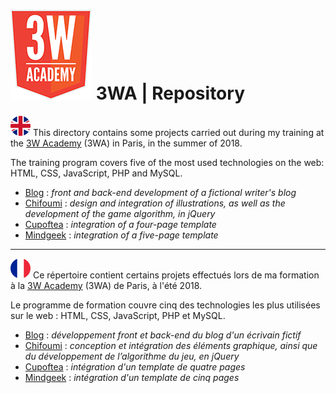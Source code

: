 ﻿# ![3WA logo](https://github.com/Parissay/3WA/blob/master/assets/3wa-logo.png) 3WA | Repository

![english flag](https://github.com/Parissay/3WA/blob/master/assets/english-flag.png) This directory contains some projects carried out during my training at the [3W Academy](https://3wa.fr/) (3WA) in Paris, in the summer of 2018.  
  
The training program covers five of the most used technologies on the web: HTML, CSS, JavaScript, PHP and MySQL.

- [Blog](https://github.com/Parissay/3WA/tree/master/Blog) : *front and back-end development of a fictional writer's blog*
- [Chifoumi](https://github.com/Parissay/3WA/tree/master/Chifoumi) : *design and integration of illustrations, as well as the development of the game algorithm, in jQuery*
- [Cupoftea](https://github.com/Parissay/3WA/tree/master/Cupoftea) : *integration of a four-page template*
- [Mindgeek](https://github.com/Parissay/3WA/tree/master/Mindgeek) : *integration of a five-page template*

<hr>

![french flag](https://github.com/Parissay/3WA/blob/master/assets/french-flag.png) Ce répertoire contient certains projets effectués lors de ma formation à la [3W Academy](https://3wa.fr/) (3WA) de Paris, à l'été 2018.

Le programme de formation couvre cinq des technologies les plus utilisées sur le web : HTML, CSS, JavaScript, PHP et MySQL.

- [Blog](https://github.com/Parissay/3WA/tree/master/Blog) : *développement front et back-end du blog d'un écrivain fictif*
- [Chifoumi](https://github.com/Parissay/3WA/tree/master/Chifoumi) : *conception et intégration des éléments graphique, ainsi que du développement de l’algorithme du jeu, en jQuery*
- [Cupoftea](https://github.com/Parissay/3WA/tree/master/Cupoftea) : *intégration d'un template de quatre pages*
- [Mindgeek](https://github.com/Parissay/3WA/tree/master/Mindgeek) : *intégration d'un template de cinq pages*




